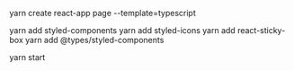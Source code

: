 yarn create react-app page --template=typescript

yarn add styled-components
yarn add styled-icons
yarn add react-sticky-box
yarn add @types/styled-components

yarn start
